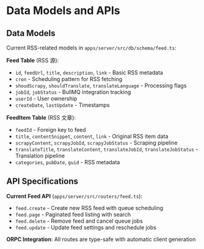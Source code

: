 # Data Models and APIs

## Data Models

Current RSS-related models in `apps/server/src/db/schema/feed.ts`:

**Feed Table** (RSS 源):

- `id`, `feedUrl`, `title`, `description`, `link` - Basic RSS metadata
- `cron` - Scheduling pattern for RSS fetching
- `shoudScrapy`, `shouldTranslate`, `translateLanguage` - Processing flags
- `jobId`, `jobStatus` - BullMQ integration tracking
- `userId` - User ownership
- `createDate`, `lastUpdate` - Timestamps

**FeedItem Table** (RSS 文章):

- `feedId` - Foreign key to feed
- `title`, `contentSnippet`, `content`, `link` - Original RSS item data
- `scrapyContent`, `scrapyJobId`, `scrapyJobStatus` - Scraping pipeline
- `translateTitle`, `translateContent`, `translateJobId`, `translateJobStatus` - Translation pipeline
- `categories`, `pubDate`, `guid` - RSS metadata

## API Specifications

**Current Feed API** (`apps/server/src/routers/feed.ts`):

- `feed.create` - Create new RSS feed with queue scheduling
- `feed.page` - Paginated feed listing with search
- `feed.delete` - Remove feed and cancel queue jobs
- `feed.update` - Update feed settings and reschedule jobs

**ORPC Integration**: All routes are type-safe with automatic client generation
